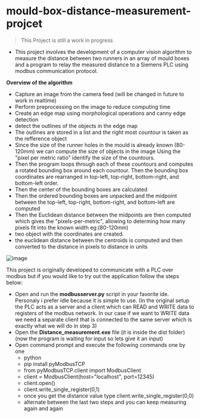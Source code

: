 # mould-box-distance-measurement-projcet
> This Project is still a work in progress
- This project involves the development of a computer vision algorithm to measure the distance between two runners in an array of mould boxes and a program to relay the measured distance to a Siemens PLC using modbus communication protocol. 

**Overview of the algorithm**
- Capture an image from the camera feed (will be changed in future to work in realtime)
- Perform preprocessing on the image to reduce computing time
- Create an edge map using morphological operations and canny edge detection
- detect the outlines of the objects in the edge map
- The outlines are stored in a list and the right most countour is taken as the refference object
- Since the size of the runner holes in the mould is already known (80-120mm) we can compute the size of objects in the image Using the "pixel per metric ratio" identify the size of the countours.
- Then the program loops through each of these countours and computes a rotated bounding box around each countour. Then the bounding box coordinates are rearranged in top-left, top-right, bottom-right, and bottom-left order.
- Then the center of the bounding boxes are calculated
- Then the ordered bounding boxes are unpacked and the midpoint between the top-left, top-right, bottom-right, and bottom-left are computed 
- Then the Euclidean distance between the midpoints are then computed which gives the "pixels-per-metric", allowing to determing how many pixels fit into the known width eg:(80-120mm)
- two object with the coordinates are created.
- the euclidean distance between the centroids is computed and then converted to the distance in pixels to distance in units


![image](https://user-images.githubusercontent.com/62331013/113076862-3bf3f180-91d0-11eb-847f-f0b6fd40f9ce.png)

This project is originally developed to communicate with a PLC over modbus but if you would like to try out the application follow the steps below:
- Open and run the __modbusserver.py__ script in your favorite ide. Personaly i prefer idle because it is simple to use. (In the original setup the PLC acts as a server and a client which can READ and WRITE data to registers of the modbus network. In our case if we want to WRITE data we need a separate client that is connected to the same server which is exactly what we will do in step 3)
- Open the __Distance_measurement.exe__ file (it is inside the dist folder)(now the program is waiting for input so lets give it an input)
- Open command prompt and execute the following commands one by one 
  - python
  - pip install pyModbusTCP
  - from pyModbusTCP.client import ModbusClient
  - client = ModbusClient(host="localhost", port=12345)
  - client.open()
  - client.write_single_register(0,1)
  - once you get the distance value type client.write_single_register(0,0)
  - alternate between the last two steps and you can keep measuring again and again

